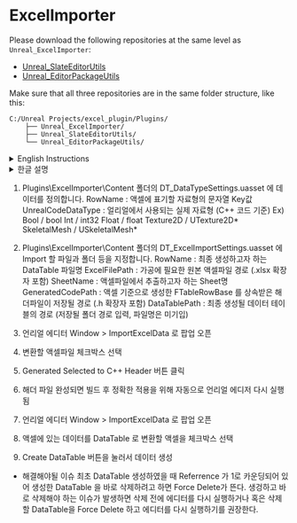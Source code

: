 # ExcelImporter

Please download the following repositories at the same level as `Unreal_ExcelImporter`:

- [Unreal_SlateEditorUtils](https://github.com/dipi0123/Unreal_SlateEditorUtils.git)
- [Unreal_EditorPackageUtils](https://github.com/dipi0123/Unreal_EditorPackageUtils.git)

Make sure that all three repositories are in the same folder structure, like this:

```
C:/Unreal Projects/excel_plugin/Plugins/
    ├── Unreal_ExcelImporter/
    ├── Unreal_SlateEditorUtils/
    └── Unreal_EditorPackageUtils/
```

<details>
<summary>English Instructions</summary>

## Instructions

1. Define data in `Plugins/ExcelImporter/Content/DT_DataTypeSettings.uasset`.  
   Here’s how to structure the data:

   - **RowName**: The string key value representing the data type in Excel.
   - **UnrealCodeDataType**: The actual data type used in Unreal Engine (based on C++ types).  
   
   Example:

   | RowName      | UnrealCodeDataType |
   |--------------|--------------------|
   | `Bool`       | `bool`             |
   | `Int`        | `int32`            |
   | `Float`      | `float`            |
   | `Texture2D`  | `UTexture2D*`      |
   | `SkeletalMesh`| `USkeletalMesh*`  |

2. Define the import settings in `Plugins/ExcelImporter/Content/DT_ExcelImportSettings.uasset`.  
   The following fields must be set:

   - **RowName**: The filename of the final DataTable to be created.
   - **ExcelFilePath**: The path to the original Excel file to process (including the `.xlsx` extension).
   - **SheetName**: The name of the sheet to extract from the Excel file.
   - **GeneratedCodePath**: The path where the generated header file (which inherits from `FTableRowBase`) will be saved (including the `.h` extension).
   - **DataTablePath**: The folder path where the final DataTable will be saved (do not include the filename).

3. Open the Unreal Editor and go to `Window > ImportExcelData` to open the import popup.

4. Select the checkbox for the Excel file you wish to convert.

5. Click the `Generate Selected to C++ Header` button.

6. Once the header file is generated, the Unreal Editor will automatically restart to ensure correct application.

7. After restarting, open `Window > ImportExcelData` in the Unreal Editor again.

8. Select the checkbox for the Excel data you want to convert to a DataTable.

9. Click the `Create DataTable` button to generate the DataTable.

## Known Issues

- When you first create the DataTable, it may be referenced with a count of 1, causing an issue where you are unable to delete the DataTable without using the Force Delete option.
- If you encounter this issue and need to delete the DataTable, you can either restart the editor before attempting to delete the DataTable or use Force Delete and restart the editor afterward.

</details>

<details>
<summary>한글 설명</summary>

## 사용 방법

1. `Plugins/ExcelImporter/Content/DT_DataTypeSettings.uasset`에 데이터를 정의합니다.  
   데이터 구조는 다음과 같습니다:

   - **RowName**: Excel에서 사용될 자료형의 문자열 키 값.
   - **UnrealCodeDataType**: Unreal Engine에서 실제로 사용되는 자료형(C++ 코드 기준).  
   
   예시:

   | RowName      | UnrealCodeDataType |
   |--------------|--------------------|
   | `Bool`       | `bool`             |
   | `Int`        | `int32`            |
   | `Float`      | `float`            |
   | `Texture2D`  | `UTexture2D*`      |
   | `SkeletalMesh`| `USkeletalMesh*`  |

2. `Plugins/ExcelImporter/Content/DT_ExcelImportSettings.uasset`에 파일과 폴더 경로를 설정합니다.  
   설정할 필드는 다음과 같습니다:

   - **RowName**: 최종적으로 생성될 DataTable 파일명.
   - **ExcelFilePath**: 원본 Excel 파일 경로(.xlsx 확장자 포함).
   - **SheetName**: Excel 파일에서 추출할 시트 이름.
   - **GeneratedCodePath**: 생성된 헤더 파일이 저장될 경로(.h 확장자 포함).
   - **DataTablePath**: 최종적으로 생성될 DataTable의 폴더 경로(파일명은 미포함).

3. Unreal Editor에서 `Window > ImportExcelData`로 팝업을 엽니다.

4. 변환할 Excel 파일의 체크박스를 선택합니다.

5. `Generate Selected to C++ Header` 버튼을 클릭합니다.

6. 헤더 파일이 생성되면, Unreal Editor가 자동으로 재시작되어 올바르게 적용됩니다.

7. 재시작 후 다시 `Window > ImportExcelData`에서 팝업을 엽니다.

8. Excel 데이터를 DataTable로 변환할 파일의 체크박스를 선택합니다.

9. `Create DataTable` 버튼을 클릭하여 DataTable을 생성합니다.

## 알려진 문제

- DataTable을 처음 생성할 때 참조 횟수가 1로 설정되어, 바로 삭제할 수 없는 문제가 발생할 수 있습니다. 이 경우, Force Delete를 사용하거나 Unreal Editor를 재시작한 후 삭제할 수 있습니다.

</details>





1. Plugins\ExcelImporter\Content 폴더의 DT_DataTypeSettings.uasset 에 데이터를 정의합니다.
    RowName : 액셀에 표기할 자료형의 문자열 Key값
    UnrealCodeDataType : 얼리얼에서 사용되는 실제 자료형 (C++ 코드 기준)
    Ex) Bool            /   bool
        Int             /   int32
        Float           /   float
        Texture2D       /   UTexture2D*
        SkeletalMesh    /   USkeletalMesh*

2. Plugins\ExcelImporter\Content 폴더의 DT_ExcelImportSettings.uasset 에 Import 할 파일과 폴더 등을 지정합니다.
    RowName : 최종 생성하고자 하는 DataTable 파일명
    ExcelFilePath : 가공에 필요한 원본 액셀파일 경로 (.xlsx 확장자 포함)
    SheetName : 액셀파일에서 추출하고자 하는 Sheet명
    GeneratedCodePath : 액셀 기준으로 생성한 FTableRowBase 를 상속받은 해더파일이 저장될 경로 (.h 확장자 포함)
    DataTablePath : 최종 생성될 데이터 테이블의 경로 (저장될 폴더 경로 입력, 파일명은 미기입)

3. 언리얼 에디터 Window > ImportExcelData 로 팝업 오픈
4. 변환할 액셀파일 체크박스 선택
5. Generated Selected to C++ Header 버튼 클릭
6. 해더 파일 완성되면 빌드 후 정확한 적용을 위해 자동으로 언리얼 에디저 다시 실행됨
7. 언리얼 에디터 Window > ImportExcelData 로 팝업 오픈
8. 액셀에 있는 데이터를 DataTable 로 변환할 액셀을 체크박스 선택
9. Create DataTable 버튼을 눌러서 데이터 생성

- 해결해야될 이슈
    최초 DataTable 생성하였을 때 Referrence 가 1로 카운딩되어 있어 생성한 DataTable 을 바로 삭제하려고 하면 Force Delete가 뜬다.
    생겅하고 바로 삭제해야 하는 이슈가 발생하면 삭제 전에 에디터를 다시 실행하거나 혹은 삭제할 DataTable을 Force Delete 하고 에디터를 다시 실행하기를 권장한다.